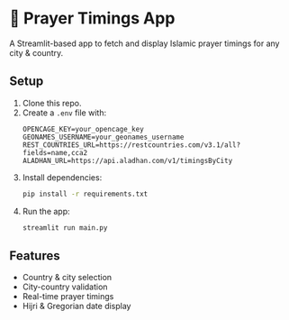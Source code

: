# 🕌 Prayer Timings App

A Streamlit-based app to fetch and display Islamic prayer timings for any city & country.

## Setup

1. Clone this repo.
2. Create a `.env` file with:
    ```
    OPENCAGE_KEY=your_opencage_key
    GEONAMES_USERNAME=your_geonames_username
    REST_COUNTRIES_URL=https://restcountries.com/v3.1/all?fields=name,cca2
    ALADHAN_URL=https://api.aladhan.com/v1/timingsByCity
    ```
3. Install dependencies:
    ```bash
    pip install -r requirements.txt
    ```
4. Run the app:
    ```bash
    streamlit run main.py
    ```

## Features
- Country & city selection
- City-country validation
- Real-time prayer timings
- Hijri & Gregorian date display
